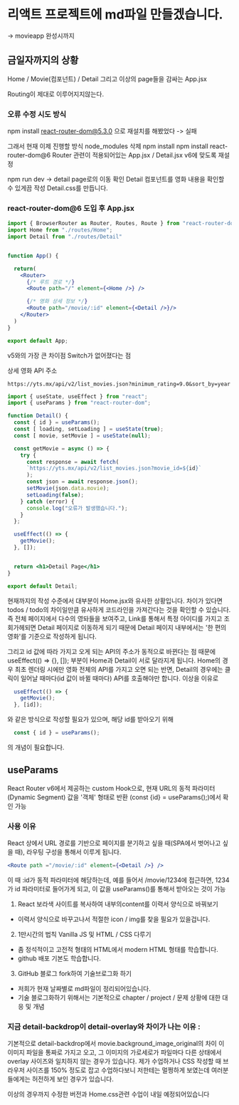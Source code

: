 # 리액트 프로젝트에 md파일 만들겠습니다.
-> movieapp 완성시까지

## 금일자까지의 상황
Home / Movie(컴포넌트) / Detail
그리고 이상의 page들을 감싸는 App.jsx

Routing이 제대로 이루어지지않는다.

### 오류 수정 시도 방식
npm install react-router-dom@5.3.0
으로 재설치를 해봤었다 -> 실패

그래서 현재 이제 진행할 방식
node_modules 삭제
npm install
npm install react-router-dom@6
Router 관련이 적용되어있는 App.jsx / Detail.jsx
v6에 맞도록 재설정

npm run dev -> detail page로의 이동 확인
Detail 컴포넌트를 영화 내용을 확인할 수 있게끔 작성
Detail.css를 만듭니다.

### react-router-dom@6 도입 후 App.jsx
```jsx
import { BrowserRouter as Router, Routes, Route } from "react-router-dom";
import Home from "./routes/Home";
import Detail from "./routes/Detail"


function App() {

  return(
    <Router>
      {/* 루트 경로 */}
      <Route path="/" element={<Home />} />

      {/* 영화 상세 정보 */}
      <Route path="/movie/:id" element={<Detail />}/>
    </Router>
  )
}

export default App;
```
v5와의 가장 큰 차이점 Switch가 없어졌다는 점


상세 영화 API 주소

`https://yts.mx/api/v2/list_movies.json?minimum_rating=9.0&sort_by=year
`
```jsx
import { useState, useEffect } from "react";
import { useParams } from "react-router-dom";

function Detail() {
  const { id } = useParams();
  const [ loading, setLoading ] = useState(true);
  const [ movie, setMovie ] = useState(null);

  const getMovie = async () => {
    try {
      const response = await fetch(
      `https://yts.mx/api/v2/list_movies.json?movie_id=${id}`
      );
      const json = await response.json();
      setMovie(json.data.movie);
      setLoading(false);
    } catch (error) {
      console.log("오류가 발생했습니다.");
    }
  };

  useEffect(() => {
    getMovie();
  }, []);


  return <h1>Detail Page</h1>
}

export default Detail;
```

현재까지의 작성 수준에서 대부분이 Home.jsx와 유사한 상황입니다. 차이가 있다면
todos / todo의 차이일만큼 유사하게 코드라인을 가져간다는 것을 확인할 수 있습니다.
즉 전체 페이지에서 다수의 영돠들을 보여주고, Link를 통해서 특정 아이디를 가지고 조회가헤되면 Detail 페이지로 이동하게 되기 때문에 Detail 페이지 내부에서는 '한 편의 영화'를 기준으로 작성하게 됩니다.

그리고 id 값에 따라 가지고 오게 되는 API의 주소가 동적으로 바뀐다는 점 때문에
useEffect(() => {}, []); 부분이 Home과 Detail이 서로 달라지게 됩니다.
Home의 경우 최초 렌더링 시에만 영화 전체의 API를 가지고 오면 되는 반면,
Detail의 경우에는 클릭이 일어날 때마다(id 값이 바뀔 때마다) API를 호출해야만 합니다.
이상을 이유로
```jsx
  useEffect(() => {
    getMovie();
  }, [id]);
```
와 같은 방식으로 작성할 필요가 있으며, 해당 id를 받아오기 위해

```jsx
  const { id } = useParams();
```
의 개념이 필요합니다.

## useParams
React Router v6에서 제공하는 custom Hook으로, 현재 URL의 동적 파라미터(Dynamic Segment) 값을 '객체' 형태로 반환 (const {id} = useParams();)에서 확인 가능

### 사용 이유
React 상에서 URL 경로를 기반으로 페이지를 분기하고 싶을 때(SPA에서 벗어나고 싶을 때), 라우팅 구성을 통해서 이루게 됩니다.

```jsx
<Route path ="/movie/:id" element={<Detail />} />
```
이 때 :id가 동적 파라미터에 해당하는데, 예를 들어서 /movie/1234에 접근하면,
1234가 id 파라미터로 들어가게 되고, 이 값을 useParams()를 통해서 받아오는 것이 가능

<!-- 
git 관련 내용

 -->

1. React 보라색 사이트를 복사하여 내부의content를 이력서 양식으로 바꿔보기
  - 이력서 양식으로 바꾸고나서 적절한 icon / img를 찾을 필요가 있을겁니다.
2. 1만시간의 법칙 Vanilla JS 및 HTML / CSS 다루기
  - 좀 정석적이고 고전적 형태의 HTML에서 modern HTML 형태를 학습합니다.
  - github 배포 기본도 학습합니다.
3. GitHub 블로그 fork하여 기술브로그화 하기
  - 저희가 현재 날짜별로 md파일이 정리되어있습니다.
  - 기술 블로그화하기 위해서는 기본적으로 chapter / project / 문제 상황에 대한 대응 및 개념


### 지금 detail-backdrop이 detail-overlay와 차이가 나는 이유 :
기본적으로 detail-backdrop에서 movie.background_image_original의 차이
이 이미지 파일을 통짜로 가지고  오고, 그 이미지의 가로세로가 파일마다 다른 상태에서 overlay 사이즈와 일치하지 않는 경우가 있습니다.
제가 수업하거나 CSS 작성할 때 브라우저 사이즈를 150% 정도로 잡고 수업하다보니 저한테는 멀쩡하게 보였는데 여러분들에게는 허전하게 보인 경우가 있습니다.

이상의 경우까지 수정한 버전과 Home.css관련 수업이 내일 예정되어있습니다

